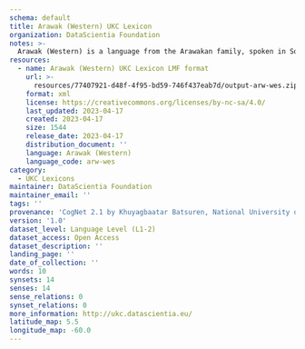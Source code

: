 ```yaml
---
schema: default
title: Arawak (Western) UKC Lexicon
organization: DataScientia Foundation
notes: >-
  Arawak (Western) is a language from the Arawakan family, spoken in South America. The UKC Lexicon of Arawak (Western) is represented as a lexico-semantic network. It consists of words, word senses, synsets, as well as sense-level and synset-level relationships.
resources:
  - name: Arawak (Western) UKC Lexicon LMF format
    url: >-
      resources/77407921-d48f-4f95-bd59-746f437eab7d/output-arw-wes.zip
    format: xml
    license: https://creativecommons.org/licenses/by-nc-sa/4.0/
    last_updated: 2023-04-17
    created: 2023-04-17
    size: 1544
    release_date: 2023-04-17
    distribution_document: ''
    language: Arawak (Western)
    language_code: arw-wes
category:
  - UKC Lexicons
maintainer: DataScientia Foundation
maintainer_email: ''
tags: ''
provenance: 'CogNet 2.1 by Khuyagbaatar Batsuren, National University of Mongolia (http://cognet.ukc.disi.unitn.it); Native Languages of the Americas 2021.11. by Laura Redish and Orrin Lewis (http://www.native-languages.org); Princeton WordNet 2.1 by Princeton University (https://wordnet.princeton.edu)'
version: '1.0'
dataset_level: Language Level (L1-2)
dataset_access: Open Access
dataset_description: ''
landing_page: ''
date_of_collection: ''
words: 10
synsets: 14
senses: 14
sense_relations: 0
synset_relations: 0
more_information: http://ukc.datascientia.eu/
latitude_map: 5.5
longitude_map: -60.0
---
```

